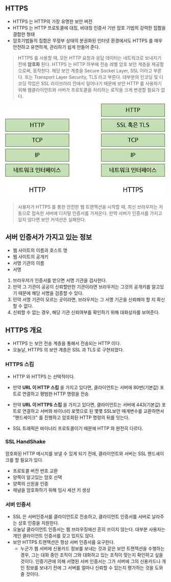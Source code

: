 ## HTTPS 
* HTTPS 는 HTTP의 가장 유명한 보안 버전
* HTTPS 는 HTTP 프로토콜에 대칭, 비대칭 인증서 기반 암호 기법의 강력한 집합을 결합한 형태
* 암호기법들의 집합은 무정부 상태의 분권화된 인터넷 환경에서도 HTTPS 를 매우 안전하고 유연하게, 관리하기 쉽게 만들어 준다.

> HTTPS 를 사용할 때, 모든 HTTP 요청과 응답 데이터는 네트워크로 보내지기 전에 __암호화__ 된다. HTTPS 는 HTTP 하부에 전송 레벨 암호 보안 계층을 제공함으로써, 동작한다. 해당 보안 계층을 Secure Socket Layer, SSL 이라고 부른다. 또는 Transport Layer Security, TLS 라고 부른다. 대부분의 인코딩 및 디코딩 작업은 SSL 라이브러리 안에서 일어나기 때문에 보안 HTTP 를 사용하기 위해 웹클라이언트와 서버가 프로토콜을 처리하는 로직을 크게 변경할 필요가 없다. 
   
<img src="https://github.com/pasudo123/SoftwareZeroToALL/blob/master/Image/http%2C%20https.png" width="500" >
  
> 사용자가 HTTPS 를 통한 안전한 웹 트랜잭션을 시작할 때, 최신 브라우저는 자동으로 접속한 서버에 디지털 인증서를 가져온다. 만약 서버가 인증서를 가지고 있지 않다면 보안 커넥션은 실패한다.

## 서버 인증서가 가지고 있는 정보
* 웹 사이트의 이름과 호스트 명
* 웹 사이트의 공개키
* 서명 기관의 이름
* 서명 

1. 브라우저가 인증서를 받으면 서명 기관을 검사한다.
2. 만약 그 기관이 공공이 신뢰할만한 기관이라면 브라우저는 그것의 공개키를 알고있기 때문에 해당 서명을 검증할 수 있다.
3. 민약 서명 기관이 모르는 곳이라면, 브라우저는 그 서명 기곤을 신뢰해야 할 지 확신할 수 없다.
4. 신뢰할 수 없는 경우, 해당 기관 신뢰여부를 확인하기 위해 대화상자를 보여준다.

## HTTPS 개요
* HTTPS 는 보안 전송 계층을 통해서 전송되는 HTTP 이다.
* 오늘날, HTTPS 의 보안 계층은 SSL 과 TLS 로 구현되었다.

### HTTPS 스킴
* HTTP 와 HTTPS 는 선택적이다.
* 만약 __URL 이 HTTP 스킴__ 을 가지고 있다면, 클라이언트는 서버에 80번(기본값) 포트로 연결하고 평범한 HTTP 명령을 전송
* 만약 __URL 이 HTTPS 스킴__ 을 가지고 있다면, 클라이언트는 서버에 443(기본값) 포트로 연결하고 서버와 바이너리 포맷으로 된 몇몇 SSL보안 매개변수를 교환하면서 "핸드세이크" 를 진행하고 암호회된 HTTP 명령의 뒤를 잇는다.
   
* SSL 트래픽은 바이너리 프로토콜이기 때문에 HTTP 와 완전히 다르다.

### SSL HandShake
암호화된 HTTP 메시지를 보낼 수 있게 되기 전에, 클라이언트와 서버는 SSL 핸드셰이크를 할 필요가 있다.
* 프로토콜 버전 번호 교환
* 양쪽이 알고있는 암호 선택
* 양쪽의 신원을 인증
* 채널을 암호화하기 위해 임시 세션 키 생성

### 서버 인증서
* SSL 은 서버인증서를 클라이언트로 전송하고, 클라이언트 인증서를 서버로 날라주는 상호 인증을 지원한다.
* 오늘날 클라이언트 인증서는 웹 브라우징에선 흔히 쓰이지 않는다. 대부분 사용자는 개인 클라이언트 인증서를 갖고 있지도 않다.
* 보안 HTTPS 트랜잭션은 항상 서버 인증서를 요구한다.
  * 누군가 웹 서버에 신용카드 정보를 보내는 것과 같은 보안 트랜잭션을 수행하는 경우, 그는 대화 중인 조직이 그와 대화하고 있는 조직이 맞는지 확인하고 싶을 것이다. 인증기관에 의해 서명된 서버 인증서는 그가 서버에 그의 신용카드나 개인 정보를 보내기 전에 그 서버를 얼마나 신뢰할 수 있는지 평가하는 것을 도와줄 것이다.

